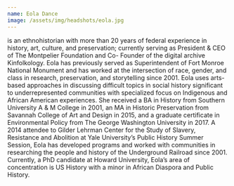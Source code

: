 ```yaml
---
name: Eola Dance
image: /assets/img/headshots/eola.jpg
---
```

is an ethnohistorian with more than 20 years of federal experience in history, art, culture, and preservation; currently serving as President & CEO of The Montpelier Foundation and Co- Founder of the digital archive Kinfolkology.  Eola has previously served as  Superintendent of Fort Monroe National Monument and has worked at the intersection of race, gender, and class in research, preservation, and storytelling since 2001. Eola uses arts-based approaches in discussing difficult topics in social history significant to underrepresented communities with specialized focus on Indigenous and African American experiences. She received a BA in History from Southern University A & M College in 2001, an MA in Historic Preservation from Savannah College of Art and Design in 2015, and a graduate certificate in Environmental Policy from The George Washington University in 2017. A 2014 attendee to Gilder Lehrman Center for the Study of Slavery, Resistance and Abolition at Yale University’s Public History Summer Session, Eola has developed programs and worked with communities in researching the people and history of the Underground Railroad since 2001. Currently, a PhD candidate at Howard University, Eola’s area of concentration is US History with a minor in African Diaspora and Public History. 